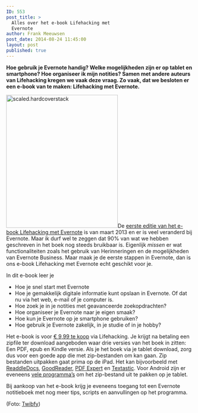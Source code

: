 ```yaml
---
ID: 553
post_title: >
  Alles over het e-book Lifehacking met
  Evernote
author: Frank Meeuwsen
post_date: 2014-08-24 11:45:00
layout: post
published: true
---
```

<strong>Hoe gebruik je Evernote handig? Welke mogelijkheden zijn er op tablet en smartphone? Hoe organiseer ik mijn notities? Samen met andere auteurs van Lifehacking kregen we vaak deze vraag. Zo vaak, dat we besloten er een e-book van te maken: Lifehacking met Evernote.</strong>

<!--more-->

<img class="alignright size-full wp-image-561" src="http://allesonthouden.nl/wp-content/uploads/2014/08/scaled.hardcoverstack.png" alt="scaled.hardcoverstack" width="300" height="357" />De <a href="http://ebooks.lifehacking.nl/shop/lifehacking-met-evernote/">eerste editie van het e-book Lifehacking met Evernote</a> is van maart 2013 en er is veel veranderd bij Evernote. Maar ik durf wel te zeggen dat 90% van wat we hebben geschreven in het boek nog steeds bruikbaar is. Eigenlijk <em>missen</em> er wat functionaliteiten zoals het gebruik van Herinneringen en de mogelijkheden van Evernote Business. Maar maak je de eerste stappen in Evernote, dan is ons e-book Lifehacking met Evernote echt geschikt voor je.

In dit e-book leer je
<ul>
	<li>Hoe je snel start met Evernote</li>
	<li>Hoe je gemakkelijk digitale informatie kunt opslaan in Evernote. Of dat nu via het web, e-mail of je computer is.</li>
	<li>Hoe zoek je in je notities met geavanceerde zoekopdrachten?</li>
	<li>Hoe organiseer je Evernote naar je eigen smaak?</li>
	<li>Hoe kun je Evernote op je smartphone gebruiken?</li>
	<li>Hoe gebruik je Evernote zakelijk, in je studie of in je hobby?</li>
</ul>
Het e-book is voor <a href="http://ebooks.lifehacking.nl/shop/lifehacking-met-evernote/">€ 9,99 te koop</a> via Lifehacking. Je krijgt na betaling een zipfile ter download aangeboden waar drie versies van het boek in zitten: Een PDF, epub en Kindle versie. Als je het boek via je tablet download, zorg dus voor een goede app die met zip-bestanden om kan gaan. Zip bestanden uitpakken gaat prima op de iPad. Het kan bijvoorbeeld met <a href="http://readdle.com/products/documents/">ReaddleDocs</a>, <a href="http://www.goodiware.com/goodreader.html">GoodReader</a>, <a href="http://readdle.com/products/pdfexpert_ipad/">PDF Expert</a> en <a href="http://www.textasticapp.com/">Textastic</a>. Voor Android zijn er eveneens <a href="https://play.google.com/store/search?q=unzip&amp;c=apps">vele programma’s</a> om het zip-bestand uit te pakken op je tablet.

Bij aankoop van het e-book krijg je eveneens toegang tot een Evernote notitieboek met nog meer tips, scripts en aanvullingen op het programma.

(Foto: <a href="http://www.twibfy.com/image/elephant-art">Twibfy</a>)
